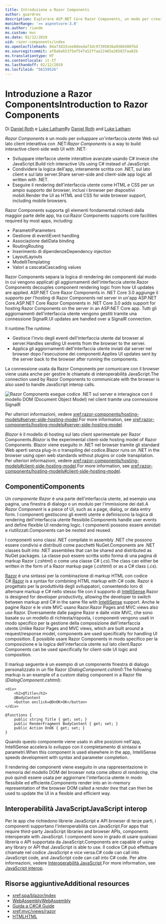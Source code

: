 ```yaml
---
title: Introduzione a Razor Components
author: guardrex
description: Esplorare ASP.NET Core Razor Components, un modo per creare un'interfaccia utente Web sul lato client interattiva con .NET in un'app ASP.NET Core.
monikerRange: '>= aspnetcore-3.0'
ms.author: riande
ms.custom: mvc
ms.date: 02/12/2019
uid: razor-components/index
ms.openlocfilehash: 04a73d33cee0deedaf3dc97395836a936b580fbd
ms.sourcegitcommit: af8a6eb5375ef547a52ffae22465e265837aa82b
ms.translationtype: HT
ms.contentlocale: it-IT
ms.lasthandoff: 02/12/2019
ms.locfileid: "56159526"
---
```

# <a name="introduction-to-razor-components"></a><span data-ttu-id="43263-103">Introduzione a Razor Components</span><span class="sxs-lookup"><span data-stu-id="43263-103">Introduction to Razor Components</span></span>

<span data-ttu-id="43263-104">Di [Daniel Roth](https://github.com/danroth27) e [Luke Latham](https://github.com/guardrex)</span><span class="sxs-lookup"><span data-stu-id="43263-104">By [Daniel Roth](https://github.com/danroth27) and [Luke Latham](https://github.com/guardrex)</span></span>

<span data-ttu-id="43263-105">*Razor Components* è un modo per sviluppare un'interfaccia utente Web sul lato client interattiva con .NET:</span><span class="sxs-lookup"><span data-stu-id="43263-105">*Razor Components* is a way to build interactive client-side web UI with .NET:</span></span>

* <span data-ttu-id="43263-106">Sviluppare interfacce utente interattive avanzate usando C# invece che JavaScript.</span><span class="sxs-lookup"><span data-stu-id="43263-106">Build rich interactive UIs using C# instead of JavaScript.</span></span>
* <span data-ttu-id="43263-107">Condividere la logica dell'app, interamente scritta con .NET, sul lato client e sul lato server.</span><span class="sxs-lookup"><span data-stu-id="43263-107">Share server-side and client-side app logic all written with .NET.</span></span>
* <span data-ttu-id="43263-108">Eseguire il rendering dell'interfaccia utente come HTML e CSS per un ampio supporto dei browser, inclusi i browser per dispositivi mobili.</span><span class="sxs-lookup"><span data-stu-id="43263-108">Render the UI as HTML and CSS for wide browser support, including mobile browsers.</span></span>

<span data-ttu-id="43263-109">Razor Components supporta gli elementi fondamentali richiesti dalla maggior parte delle app, tra cui:</span><span class="sxs-lookup"><span data-stu-id="43263-109">Razor Components supports core facilities required by most apps, including:</span></span>

* <span data-ttu-id="43263-110">Parametri</span><span class="sxs-lookup"><span data-stu-id="43263-110">Parameters</span></span>
* <span data-ttu-id="43263-111">Gestione di eventi</span><span class="sxs-lookup"><span data-stu-id="43263-111">Event handling</span></span>
* <span data-ttu-id="43263-112">Associazione dati</span><span class="sxs-lookup"><span data-stu-id="43263-112">Data binding</span></span>
* <span data-ttu-id="43263-113">Routing</span><span class="sxs-lookup"><span data-stu-id="43263-113">Routing</span></span>
* <span data-ttu-id="43263-114">Inserimento di dipendenze</span><span class="sxs-lookup"><span data-stu-id="43263-114">Dependency injection</span></span>
* <span data-ttu-id="43263-115">Layout</span><span class="sxs-lookup"><span data-stu-id="43263-115">Layouts</span></span>
* <span data-ttu-id="43263-116">Modelli</span><span class="sxs-lookup"><span data-stu-id="43263-116">Templating</span></span>
* <span data-ttu-id="43263-117">Valori a cascata</span><span class="sxs-lookup"><span data-stu-id="43263-117">Cascading values</span></span>

<span data-ttu-id="43263-118">Razor Components separa la logica di rendering dei componenti dal modo in cui vengono applicati gli aggiornamenti dell'interfaccia utente.</span><span class="sxs-lookup"><span data-stu-id="43263-118">Razor Components decouples component rendering logic from how UI updates are applied.</span></span> <span data-ttu-id="43263-119">ASP.NET Core Razor Components in .NET Core 3.0 aggiunge il supporto per l'hosting di Razor Components nel server in un'app ASP.NET Core.</span><span class="sxs-lookup"><span data-stu-id="43263-119">ASP.NET Core Razor Components in .NET Core 3.0 adds support for hosting Razor Components on the server in an ASP.NET Core app.</span></span> <span data-ttu-id="43263-120">Tutti gli aggiornamenti dell'interfaccia utente vengono gestiti tramite una connessione SignalR.</span><span class="sxs-lookup"><span data-stu-id="43263-120">UI updates are handled over a SignalR connection.</span></span>

<span data-ttu-id="43263-121">Il runtime:</span><span class="sxs-lookup"><span data-stu-id="43263-121">The runtime:</span></span>

* <span data-ttu-id="43263-122">Gestisce l'invio degli eventi dell'interfaccia utente dal browser al server.</span><span class="sxs-lookup"><span data-stu-id="43263-122">Handles sending UI events from the browser to the server.</span></span>
* <span data-ttu-id="43263-123">Applica gli aggiornamenti dell'interfaccia utente inviati dal server nel browser dopo l'esecuzione dei componenti.</span><span class="sxs-lookup"><span data-stu-id="43263-123">Applies UI updates sent by the server back to the browser after running the components.</span></span>

<span data-ttu-id="43263-124">La connessione usata da Razor Components per comunicare con il browser viene usata anche per gestire le chiamate di interoperabilità JavaScript.</span><span class="sxs-lookup"><span data-stu-id="43263-124">The connection used by Razor Components to communicate with the browser is also used to handle JavaScript interop calls.</span></span>

![Razor Components esegue codice .NET sul server e interagisce con il modello DOM (Document Object Model) nel client tramite una connessione SignalR](index/_static/aspnet-core-razor-components.png)

<span data-ttu-id="43263-126">Per ulteriori informazioni, vedere <xref:razor-components/hosting-models#server-side-hosting-model>.</span><span class="sxs-lookup"><span data-stu-id="43263-126">For more information, see <xref:razor-components/hosting-models#server-side-hosting-model>.</span></span>

<span data-ttu-id="43263-127">*Blazor* è il modello di hosting sul lato client sperimentale per Razor Components.</span><span class="sxs-lookup"><span data-stu-id="43263-127">*Blazor* is the experimental client-side hosting model of Razor Components.</span></span> <span data-ttu-id="43263-128">Blazor viene eseguito in .NET nel browser tramite gli standard Web aperti senza plug-in o transpiling del codice.</span><span class="sxs-lookup"><span data-stu-id="43263-128">Blazor runs on .NET in the browser using open web standards without plugins or code transpilation.</span></span> <span data-ttu-id="43263-129">Per ulteriori informazioni, vedere <xref:razor-components/hosting-models#client-side-hosting-model>.</span><span class="sxs-lookup"><span data-stu-id="43263-129">For more information, see <xref:razor-components/hosting-models#client-side-hosting-model>.</span></span>

## <a name="components"></a><span data-ttu-id="43263-130">Componenti</span><span class="sxs-lookup"><span data-stu-id="43263-130">Components</span></span>

<span data-ttu-id="43263-131">Un *componente Razor* è una parte dell'interfaccia utente, ad esempio una pagina, una finestra di dialogo o un modulo per l'immissione dei dati.</span><span class="sxs-lookup"><span data-stu-id="43263-131">A *Razor Component* is a piece of UI, such as a page, dialog, or data entry form.</span></span> <span data-ttu-id="43263-132">I componenti gestiscono gli eventi utente e definiscono la logica di rendering dell'interfaccia utente flessibile.</span><span class="sxs-lookup"><span data-stu-id="43263-132">Components handle user events and define flexible UI rendering logic.</span></span> <span data-ttu-id="43263-133">I componenti possono essere annidati e riutilizzati.</span><span class="sxs-lookup"><span data-stu-id="43263-133">Components can be nested and reused.</span></span>

<span data-ttu-id="43263-134">I componenti sono classi .NET compilate in assembly .NET che possono essere condivisi e distribuiti come pacchetti NuGet.</span><span class="sxs-lookup"><span data-stu-id="43263-134">Components are .NET classes built into .NET assemblies that can be shared and distributed as NuGet packages.</span></span> <span data-ttu-id="43263-135">La classe può essere scritta sotto forma di una pagina di markup Razor (*.cshtml*) o come una classe C# (*.cs*).</span><span class="sxs-lookup"><span data-stu-id="43263-135">The class can either be written in the form of a Razor markup page (*.cshtml*) or as a C# class (*.cs*).</span></span>

<span data-ttu-id="43263-136">[Razor](xref:mvc/views/razor) è una sintassi per la combinazione di markup HTML con codice C#.</span><span class="sxs-lookup"><span data-stu-id="43263-136">[Razor](xref:mvc/views/razor) is a syntax for combining HTML markup with C# code.</span></span> <span data-ttu-id="43263-137">Razor è progettato per la produttività degli sviluppatori, consentendo loro di alternare markup e C# nello stesso file con il supporto di [IntelliSense](/visualstudio/ide/using-intellisense).</span><span class="sxs-lookup"><span data-stu-id="43263-137">Razor is designed for developer productivity, allowing the developer to switch between markup and C# in the same file with [IntelliSense](/visualstudio/ide/using-intellisense) support.</span></span> <span data-ttu-id="43263-138">Anche le pagine Razor e le viste MVC usano Razor.</span><span class="sxs-lookup"><span data-stu-id="43263-138">Razor Pages and MVC views also use Razor.</span></span> <span data-ttu-id="43263-139">Diversamente dalle pagine Razor e dalle viste MVC, che sono basate su un modello di richiesta/risposta, i componenti vengono usati in modo specifico per la gestione della composizione dell'interfaccia utente.</span><span class="sxs-lookup"><span data-stu-id="43263-139">Unlike Razor Pages and MVC views, which are built around a request/response model, components are used specifically for handling UI composition.</span></span> <span data-ttu-id="43263-140">È possibile usare Razor Components in modo specifico per la composizione e la logica dell'interfaccia utente sul lato client.</span><span class="sxs-lookup"><span data-stu-id="43263-140">Razor Components can be used specifically for client-side UI logic and composition.</span></span>

<span data-ttu-id="43263-141">Il markup seguente è un esempio di un componente finestra di dialogo personalizzato in un file Razor (*DialogComponent.cshtml*):</span><span class="sxs-lookup"><span data-stu-id="43263-141">The following markup is an example of a custom dialog component in a Razor file (*DialogComponent.cshtml*):</span></span>

```cshtml
<div>
    <h2>@Title</h2>
    @BodyContent
    <button onclick=@OnOK>OK</button>
</div>

@functions {
    public string Title { get; set; }
    public RenderFragment BodyContent { get; set; }
    public Action OnOK { get; set; }
}
```

<span data-ttu-id="43263-142">Quando questo componente viene usato in altre posizioni nell'app, IntelliSense accelera lo sviluppo con il completamento di sintassi e parametri.</span><span class="sxs-lookup"><span data-stu-id="43263-142">When this component is used elsewhere in the app, IntelliSense speeds development with syntax and parameter completion.</span></span>

<span data-ttu-id="43263-143">Il rendering dei componenti viene eseguito in una rappresentazione in memoria del modello DOM del browser nota come *albero di rendering*, che può quindi essere usata per aggiornare l'interfaccia utente in modo flessibile ed efficiente.</span><span class="sxs-lookup"><span data-stu-id="43263-143">Components render into an in-memory representation of the browser DOM called a *render tree* that can then be used to update the UI in a flexible and efficient way.</span></span>

## <a name="javascript-interop"></a><span data-ttu-id="43263-144">Interoperabilità JavaScript</span><span class="sxs-lookup"><span data-stu-id="43263-144">JavaScript interop</span></span>

<span data-ttu-id="43263-145">Per le app che richiedono librerie JavaScript e API browser di terze parti, i componenti supportano l'interoperabilità con JavaScript.</span><span class="sxs-lookup"><span data-stu-id="43263-145">For apps that require third-party JavaScript libraries and browser APIs, components interoperate with JavaScript.</span></span> <span data-ttu-id="43263-146">I componenti sono in grado di usare qualsiasi libreria o API supportata da JavaScript.</span><span class="sxs-lookup"><span data-stu-id="43263-146">Components are capable of using any library or API that JavaScript is able to use.</span></span> <span data-ttu-id="43263-147">Il codice C# può effettuare chiamate nel codice JavaScript e vice versa.</span><span class="sxs-lookup"><span data-stu-id="43263-147">C# code can call into JavaScript code, and JavaScript code can call into C# code.</span></span> <span data-ttu-id="43263-148">Per altre informazioni, vedere [Interoperabilità JavaScript](xref:razor-components/javascript-interop).</span><span class="sxs-lookup"><span data-stu-id="43263-148">For more information, see [JavaScript interop](xref:razor-components/javascript-interop).</span></span>

## <a name="additional-resources"></a><span data-ttu-id="43263-149">Risorse aggiuntive</span><span class="sxs-lookup"><span data-stu-id="43263-149">Additional resources</span></span>

* <xref:spa/blazor/index>
* [<span data-ttu-id="43263-150">WebAssembly</span><span class="sxs-lookup"><span data-stu-id="43263-150">WebAssembly</span></span>](http://webassembly.org/)
* [<span data-ttu-id="43263-151">Guida a C#</span><span class="sxs-lookup"><span data-stu-id="43263-151">C# Guide</span></span>](/dotnet/csharp/)
* <xref:mvc/views/razor>
* [<span data-ttu-id="43263-152">HTML</span><span class="sxs-lookup"><span data-stu-id="43263-152">HTML</span></span>](https://www.w3.org/html/)
